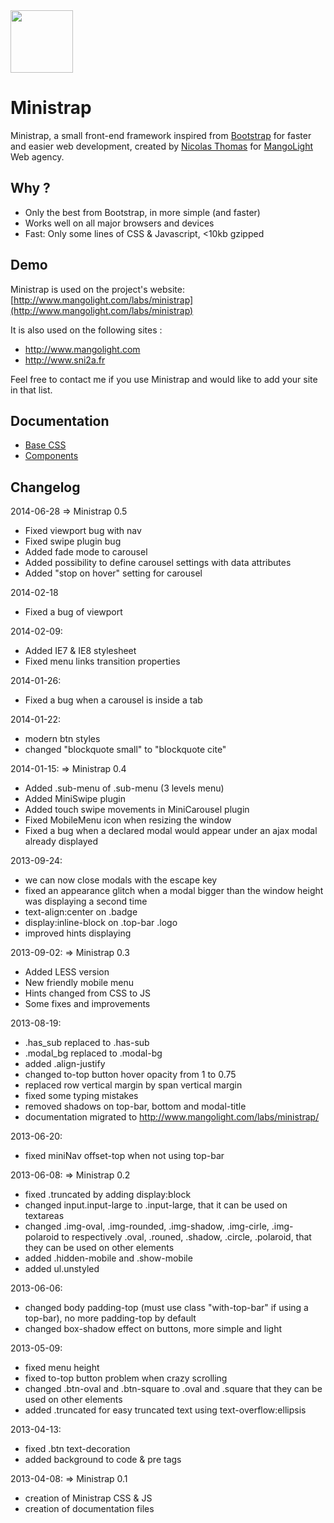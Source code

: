 <a href="http://www.mangolight.com/labs/ministrap/">
  <img src="http://www.mangolight.com/labs/ministrap/en/img/icon_ministrap_128.png" width="100px">
</a>

# Ministrap
Ministrap, a small front-end framework inspired from [Bootstrap](http://twitter.github.com/bootstrap) for faster and easier web development, created by [Nicolas Thomas](http://twitter.com/nicolasthomas) for [MangoLight](http://www.mangolight.com) Web agency.

## Why ?
- Only the best from Bootstrap, in more simple (and faster)
- Works well on all major browsers and devices
- Fast: Only some lines of CSS & Javascript, <10kb gzipped

## Demo
Ministrap is used on the project's website: [http://www.mangolight.com/labs/ministrap](http://www.mangolight.com/labs/ministrap)

It is also used on the following sites :
- http://www.mangolight.com
- http://www.sni2a.fr

Feel free to contact me if you use Ministrap and would like to add your site in that list.

## Documentation
- [Base CSS](http://www.mangolight.com/labs/ministrap/base.php)
- [Components](http://www.mangolight.com/labs/ministrap/components.php)

## Changelog
2014-06-28
=> Ministrap 0.5
- Fixed viewport bug with nav
- Fixed swipe plugin bug
- Added fade mode to carousel
- Added possibility to define carousel settings with data attributes
- Added "stop on hover" setting for carousel

2014-02-18
- Fixed a bug of viewport

2014-02-09:
- Added IE7 & IE8 stylesheet
- Fixed menu links transition properties

2014-01-26:
- Fixed a bug when a carousel is inside a tab

2014-01-22:
- modern btn styles
- changed "blockquote small" to "blockquote cite"

2014-01-15:
=> Ministrap 0.4
- Added .sub-menu of .sub-menu (3 levels menu)
- Added MiniSwipe plugin
- Added touch swipe movements in MiniCarousel plugin
- Fixed MobileMenu icon when resizing the window
- Fixed a bug when a declared modal would appear under an ajax modal already displayed

2013-09-24:
- we can now close modals with the escape key
- fixed an appearance glitch when a modal bigger than the window height was displaying a second time
- text-align:center on .badge
- display:inline-block on .top-bar .logo
- improved hints displaying

2013-09-02:
=> Ministrap 0.3
- Added LESS version
- New friendly mobile menu
- Hints changed from CSS to JS
- Some fixes and improvements

2013-08-19:
- .has_sub replaced to .has-sub
- .modal_bg replaced to .modal-bg
- added .align-justify
- changed to-top button hover opacity from 1 to 0.75
- replaced row vertical margin by span vertical margin
- fixed some typing mistakes
- removed shadows on top-bar, bottom and modal-title
- documentation migrated to http://www.mangolight.com/labs/ministrap/
	
2013-06-20:
- fixed miniNav offset-top when not using top-bar
	
2013-06-08:
=> Ministrap 0.2
- fixed .truncated by adding display:block
- changed input.input-large to .input-large, that it can be used on textareas
- changed .img-oval, .img-rounded, .img-shadow, .img-cirle, .img-polaroid to respectively
.oval, .rouned, .shadow, .circle, .polaroid, that they can be used on other elements
- added .hidden-mobile and .show-mobile
- added ul.unstyled

2013-06-06:
- changed body padding-top (must use class "with-top-bar" if using a top-bar), no more padding-top by default
- changed box-shadow effect on buttons, more simple and light

2013-05-09:
- fixed menu height
- fixed to-top button problem when crazy scrolling
- changed .btn-oval and .btn-square to .oval and .square that they can be used on other elements
- added .truncated for easy truncated text using text-overflow:ellipsis
	
2013-04-13:
- fixed .btn text-decoration
- added background to code & pre tags
	
2013-04-08:
=> Ministrap 0.1
- creation of Ministrap CSS & JS
- creation of documentation files
